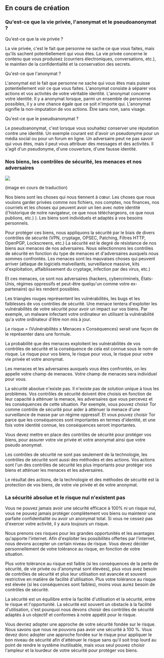 ## En cours de création


### Qu'est-ce que la vie privée, l'anonymat et le pseudoanonymat ?

Qu'est-ce que la vie privée ?

La vie privée, c'est le fait que personne ne sache ce que vous faites, mais qu'ils sachent potentiellement qui vous êtes.
La vie privée concerne le contenu que vous produisez (courriers électroniques, conversations, etc.), le maintien de la confidentialité et la conservation des secrets.

Qu'est-ce que l'anonymat ?

L'anonymat est le fait que personne ne sache qui vous êtes mais puisse potentiellement voir ce que vous faites.
L'anonymat consiste à séparer vos actions et vos activités de votre véritable identité.
L'anonymat concerne votre identité.
Il y a anonymat lorsque, parmi un ensemble de personnes possibles, il y a une chance égale que ce soit n'importe qui.
L'anonymat signifie la non-imputation de vos actions. Être sans nom, sans visage.

Qu'est-ce que le pseudoanonymat ?

Le pseudoanonymat, c'est lorsque vous souhaitez conserver une réputation contre une identité.
Un exemple courant est d'avoir un pseudonyme pour un média social ou pour un forum en ligne.
Un adversaire peut ne pas savoir qui vous êtes, mais il peut vous attribuer des messages et des activités.
Il s'agit d'un pseudonyme, d'une couverture, d'une fausse identité.



### Nos biens, les contrôles de sécurité, les menaces et nos adversaires

<img src="https://i.imgur.com/oM3JrBw.jpg">

(image en cours de traduction)

Nos biens sont les choses qui nous tiennent à cœur. Les choses que nous voulons garder privées comme nos fichiers, nos comptes, nos finances, nos courriels et les choses qui peuvent avoir un lien avec notre identité (l'historique de notre navigateur, ce que nous téléchargeons, ce que nous publions, etc.)
). Les biens sont individuels et adaptés à vos besoins personnels.

Pour protéger ces biens, nous appliquons la sécurité par le biais de divers contrôles de sécurité (VPN, cryptage, OPSEC, Patching, Filtres HTTP, OpenPGP, Lockscreens, etc.)
La sécurité est le degré de résistance de nos biens aux menaces de nos adversaires.
Nous sélectionnons les contrôles de sécurité en fonction du type de menaces et d'adversaires auxquels nous sommes confrontés.
Les menaces sont les mauvaises choses qui peuvent arriver (attaque de logiciels malveillants, surveillance massive, kits d'exploitation, affaiblissement du cryptage, infection par des virus, etc.)

Et ces menaces, ce sont nos adversaires (hackers, cybercriminels, États-Unis, régimes oppressifs et peut-être quelqu'un comme votre ex-partenaire) qui les rendent possibles.

Les triangles rouges représentent les vulnérabilités, les bugs et les faiblesses de vos contrôles de sécurité. Une menace tentera d'exploiter les vulnérabilités de votre sécurité pour avoir un impact sur vos biens.
Par exemple, un malware infectant votre ordinateur en utilisant la vulnérabilité qu'a votre ordinateur d'être non mis à jour.

Le risque = (Vulnérabilités x Menaces x Conséquences) serait une façon de le représenter dans une formule.

La probabilité que des menaces exploitent les vulnérabilités de vos contrôles de sécurité et la conséquence de cela est connue sous le nom de risque. Le risque pour vos biens, le risque pour vous, le risque pour votre vie privée et votre anonymat.

Les menaces et les adversaires auxquels vous êtes confrontés, on les appelle votre champ de menaces. 
Votre champ de menaces sera individuel pour vous.

La sécurité absolue n'existe pas.
Il n'existe pas de solution unique à tous les problèmes. Vos contrôles de sécurité doivent être choisis en fonction de leur capacité à atténuer la menace, les adversaires que vous percevez et les conséquences de cette situation.
Par exemple, vous pouvez choisir Tor comme contrôle de sécurité pour aider à atténuer la menace d'une surveillance de masse par un régime oppressif.
Et vous pouvez choisir Tor parce que les conséquences sont importantes en termes d'identité, et une fois votre identité connue, les conséquences seront importantes.

Vous devez mettre en place des contrôles de sécurité pour protéger vos biens, pour assurer votre vie privée et votre anonymat ainsi que votre pseudo anonymat.

Les contrôles de sécurité ne sont pas seulement de la technologie, les contrôles de sécurité sont aussi des méthodes et des actions.
Vos actions sont l'un des contrôles de sécurité les plus importants pour protéger vos biens et atténuer les menaces et les adversaires.

Le résultat des actions, de la technologie et des méthodes de sécurité est la protection de vos biens, de votre vie privée et de votre anonymat.

### La sécurité absolue et le risque nul n'existent pas

Vous ne pouvez jamais avoir une sécurité efficace à 100% ni un risque nul, vous ne pouvez jamais protéger complètement vos biens ou maintenir une parfaite confidentialité ou avoir un anonymat total.
Si vous ne cessez pas d'exercer votre activité, il y aura toujours un risque.

Nous prenons ces risques pour les grandes opportunités et les avantages qu'apporte l'internet.
Afin d'exploiter les possibilités offertes par l'internet, nous devons accepter un certain niveau de risque.
Vous devez décider personnellement de votre tolérance au risque, en fonction de votre situation.

Plus votre tolérance au risque est faible (si les conséquences de la perte de sécurité, de vie privée ou d'anonymat sont élevées), plus vous avez besoin de contrôles de sécurité et plus leur utilisation est avancée et souvent restrictive en matière de facilité d'utilisation.
Plus votre tolérance au risque est élevée (si les conséquences sont faibles), moins vous aurez besoin de contrôles de sécurité.

La sécurité est un équilibre entre la facilité d'utilisation et la sécurité, entre le risque et l'opportunité.
La sécurité est souvent un obstacle à la facilité d'utilisation, c'est pourquoi nous devons choisir des contrôles de sécurité adaptés à un objectif et conformes à notre appétit pour le risque.

Vous devriez adopter une approche de votre sécurité fondée sur le risque. Nous savons que nous ne pouvons pas avoir une sécurité à 100 %. Vous devez donc adopter une approche fondée sur le risque pour appliquer le bon niveau de sécurité afin d'atténuer le risque sans qu'il soit trop lourd au point de rendre le système inutilisable, mais vous seul pouvez choisir l'ampleur et la lourdeur de votre sécurité pour protéger vos biens.
